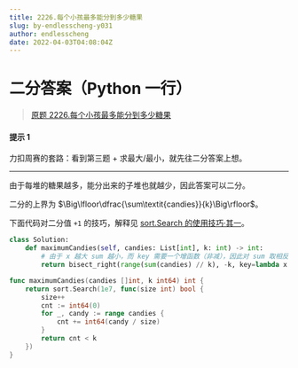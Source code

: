 ```yaml
---
title: 2226.每个小孩最多能分到多少糖果
slug: by-endlesscheng-y031
author: endlesscheng
date: 2022-04-03T04:08:04Z
---
```

# 二分答案（Python 一行）
 
> [原题 2226.每个小孩最多能分到多少糖果](https://leetcode.cn/problems/maximum-candies-allocated-to-k-children)
#### 提示 1

力扣周赛的套路：看到第三题 + 求最大/最小，就先往二分答案上想。

---

由于每堆的糖果越多，能分出来的子堆也就越少，因此答案可以二分。

二分的上界为 $\Big\lfloor\dfrac{\sum\textit{candies}}{k}\Big\rfloor$。

下面代码对二分值 `+1` 的技巧，解释见 [sort.Search 的使用技巧·其一](https://github.com/EndlessCheng/codeforces-go/blob/master/copypasta/sort.go#L92)。

```Python [sol1-Python3]
class Solution:
    def maximumCandies(self, candies: List[int], k: int) -> int:
        # 由于 x 越大 sum 越小，而 key 需要一个增函数（非减），因此对 sum 取相反数从而满足要求
        return bisect_right(range(sum(candies) // k), -k, key=lambda x: -sum(v // (x + 1) for v in candies))
```

```go [sol1-Go]
func maximumCandies(candies []int, k int64) int {
	return sort.Search(1e7, func(size int) bool {
		size++
		cnt := int64(0)
		for _, candy := range candies {
			cnt += int64(candy / size)
		}
		return cnt < k
	})
}
```



